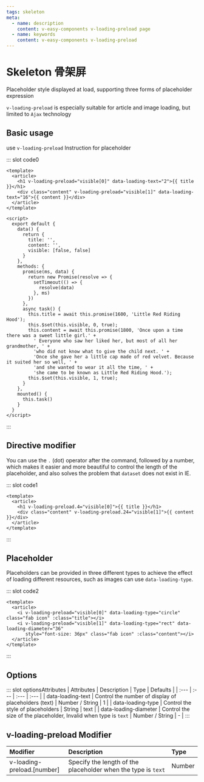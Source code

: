 ```yaml
---
tags: skeleton
meta:
  - name: description
    content: v-easy-components v-loading-preload page
  - name: keywords
    content: v-easy-components v-loading-preload
---
```


# Skeleton 骨架屏

Placeholder style displayed at load, supporting three forms of placeholder expression

`v-loading-preload` is especially suitable for article and image loading, but limited to `Ajax` technology

## Basic usage

use `v-loading-preload` Instruction for placeholder

<div>
  <preview-code _id="0">
    <template #default>
      <article>
        <h1 v-loading-preload.4="visible[0]">{{ title[0] }}</h1>
        <div class="content" v-loading-preload.16="visible[1]">{{ content[0] }}</div>
      </article>
    </template>
    <template #txt>
      <div>We can specify <em>data-loading-text</em> to control the length of the placeholder displayed when loading.</div>
    </template>
  </preview-code>
</div>

::: slot code0
```vue
<template>
  <article>
    <h1 v-loading-preload="visible[0]" data-loading-text="2">{{ title }}</h1>
    <div class="content" v-loading-preload="visible[1]" data-loading-text="16">{{ content }}</div>
  </article>
</template>

<script>
  export default {
    data() {
      return {
        title: '',
        content: '',
        visible: [false, false]
      }
    },
    methods: {
      promise(ms, data) {
        return new Promise(resolve => {
          setTimeout(() => {
            resolve(data)
          }, ms)
        })
      },
      async task() {
        this.title = await this.promise(1600, 'Little Red Riding Hood');
        this.$set(this.visible, 0, true);
        this.content = await this.promise(1800, 'Once upon a time there was a sweet little girl.' +
          ' Everyone who saw her liked her, but most of all her grandmother, ' +
          'who did not know what to give the child next. ' +
          'Once she gave her a little cap made of red velvet. Because it suited her so well, ' +
          'and she wanted to wear it all the time, ' +
          'she came to be known as Little Red Riding Hood.');
        this.$set(this.visible, 1, true);
      }
    },
    mounted() {
      this.task()
    }
  }
</script>
```
:::

## Directive modifier

You can use the `.` (dot) operator after the command, followed by a number, which makes it easier and more beautiful to control the length of the placeholder, and also solves the problem that `dataset` does not exist in IE.

<div>
  <preview-code _id="1">
    <template #default>
      <article>
        <h1 v-loading-preload.4="visible[2]">{{ title[1] }}</h1>
        <div class="content" v-loading-preload.24="visible[3]">{{ content[1] }}</div>
      </article>
    </template>
  </preview-code>
</div>

::: slot code1
```vue
<template>
  <article>
    <h1 v-loading-preload.4="visible[0]">{{ title }}</h1>
    <div class="content" v-loading-preload.24="visible[1]">{{ content }}</div>
  </article>
</template>
```
:::

## Placeholder

Placeholders can be provided in three different types to achieve the effect of loading different resources, such as images can use `data-loading-type`.

<div>
  <preview-code _id="2">
    <template #default>
      <article>
        <i v-loading-preload="visible[4]" data-loading-type="circle" class="fab icon" :class="title[2]"></i>
        <i style="font-size: 36px" v-loading-preload="visible[5]" data-loading-type="rect" data-loading-diameter="36" class="fab icon" :class="content[2]"></i>
      </article>
    </template>
    <template #txt>
      <div>Note: If you use a non-text type placeholder you can specify the size of the placeholder <em>data-loading-diameter</em></div>
    </template>
  </preview-code>
</div>

::: slot code2
```vue
<template>
  <article>
    <i v-loading-preload="visible[0]" data-loading-type="circle" class="fab icon" :class="title"></i>
    <i v-loading-preload="visible[1]" data-loading-type="rect" data-loading-diameter="36"
       style="font-size: 36px" class="fab icon" :class="content"></i>
  </article>
</template>
```
:::

## Options

<div-box _id="optionsAttributes"></div-box>

::: slot optionsAttributes
| Attributes | Description | Type | Defaults |
| :--- | :--- | :--- | :--- |
| data-loading-text | Control the number of display of placeholders (text) | Number / String | 1 |
| data-loading-type | Control the style of placeholders | String | text |
| data-loading-diameter | Control the size of the placeholder, Invalid when type is `text` | Number / String | - |
:::

## v-loading-preload Modifier

| Modifier | Description | Type |
| :--- | :--- | :--- |
| v-loading-preload.[number] | Specify the length of the placeholder when the type is `text` | Number |

<style scoped lang="sass">
  .content
    line-height: 2
    text-indent: 2em
</style>

<script>
  export default {
    name: 'v-load-dom',
    data() {
      return {
        title: [],
        content: [],
        visible: Array.from({length: 10}).fill(false),
        t: ['Little Red Riding Hood', 'Cinderella', 'fa-apple'],
        c: ['Once upon a time there was a sweet little girl.' +
        ' Everyone who saw her liked her, but most of all her grandmother, who did not know what to give the child next. ' +
        'Once she gave her a little cap made of red velvet. Because it suited her so well, and she wanted to wear it all the time, ' +
        'she came to be known as Little Red Riding Hood.', 'There was once a rich man whose wife lay sick, ' +
        'and when she felt her end drawing near she called to her only daughter to come near her bed, ' +
        'and said, "Dear child, be pious and good, and God will always take care of you, ' +
        'and I will look down upon you from heaven, and will be with you." And then she ' +
        'closed her eyes and expired. The maiden went every day to her mother\'s grave and wept, ' +
        'and was always pious and good. When the winter came the snow covered the grave with a white covering, ' +
        'and when the sun came in the early spring and melted it away, the man took to himself another wife', 'fa-apple']
      }
    },
    methods: {
      promise(ms, data) {
        return new Promise(resolve => {
          setTimeout(() => {
            resolve(data)
          }, ms)
        })
      },
      async task(index, currentIndex) {
        this.$set(this.visible, index, false);
        this.$set(this.visible, index + 1, false);
        this.$set(this.title, currentIndex, '');
        this.$set(this.content, currentIndex, '');
        const t = await this.promise(400, this.t[currentIndex]);
        this.$set(this.title, currentIndex, t);
        this.$set(this.visible, index, true);
        const c = await this.promise(500, this.c[currentIndex]);
        this.$set(this.content, currentIndex, c);
        this.$set(this.visible, index + 1, true);
      }
    },
    async mounted() {
      if (Array.isArray(this.title)) {
        await this.task(0, 0)
        await this.task(2, 1)
        await this.task(4, 2)
      }
    }
  }
</script>
